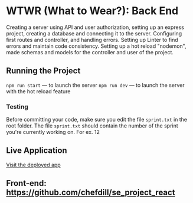 # WTWR (What to Wear?): Back End

Creating a server using API and user authorization, setting up an express project, creating a database and connecting it to the server. Configuring first routes and controller, and handling errors. Setting up Linter to find errors and maintain code consistency. Setting up a hot reload "nodemon", made schemas and models for the controller and user of the project. 

## Running the Project

`npm run start` — to launch the server 
`npm run dev` — to launch the server with the hot reload feature

### Testing

Before committing your code, make sure you edit the file `sprint.txt` in the root folder. The file `sprint.txt` should contain the number of the sprint you're currently working on. For ex. 12

## Live Application

[Visit the deployed app](https://whatstheweather.blinklab.com)

## Front-end: https://github.com/chefdill/se_project_react

